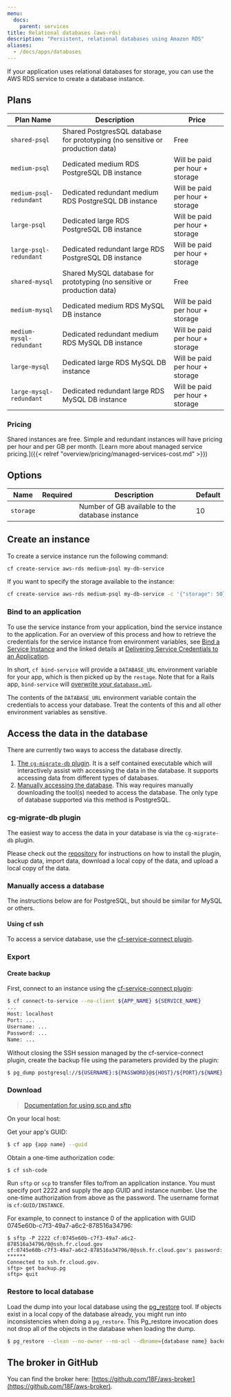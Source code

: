 ```yaml
---
menu:
  docs:
    parent: services
title: Relational databases (aws-rds)
description: "Persistent, relational databases using Amazon RDS"
aliases:
  - /docs/apps/databases
---
```


If your application uses relational databases for storage, you can use the AWS RDS service to create a database instance.

## Plans

Plan Name | Description | Price
--------- | ----------- | -----
`shared-psql`            | Shared PostgresSQL database for prototyping (no sensitive or production data) | Free
`medium-psql`            | Dedicated medium RDS PostgreSQL DB instance                                   | Will be paid per hour + storage
`medium-psql-redundant`  | Dedicated redundant medium RDS PostgreSQL DB instance                         | Will be paid per hour + storage
`large-psql`             | Dedicated large RDS PostgreSQL DB instance                                    | Will be paid per hour + storage
`large-psql-redundant`   | Dedicated redundant large RDS PostgreSQL DB instance                          | Will be paid per hour + storage
`shared-mysql`           | Shared MySQL database for prototyping (no sensitive or production data)       | Free
`medium-mysql`           | Dedicated medium RDS MySQL DB instance                                        | Will be paid per hour + storage
`medium-mysql-redundant` | Dedicated redundant medium RDS MySQL DB instance                              | Will be paid per hour + storage
`large-mysql`            | Dedicated large RDS MySQL DB instance                                         | Will be paid per hour + storage
`large-mysql-redundant`  | Dedicated redundant large RDS MySQL DB instance                               | Will be paid per hour + storage

### Pricing
Shared instances are free. Simple and redundant instances will have pricing per hour and per GB per month. [Learn more about managed service pricing.]({{< relref "overview/pricing/managed-services-cost.md" >}})

## Options

Name | Required | Description | Default
--- | --- | --- | ---
`storage` |  | Number of GB available to the database instance | 10

## Create an instance

To create a service instance run the following command:

```bash
cf create-service aws-rds medium-psql my-db-service
```

If you want to specify the storage available to the instance:

```bash
cf create-service aws-rds medium-psql my-db-service -c '{"storage": 50}'
```

### Bind to an application

To use the service instance from your application, bind the service instance to the application. For an overview of this process and how to retrieve the credentials for the service instance from environment variables, see [Bind a Service Instance](https://docs.cloudfoundry.org/devguide/services/managing-services.html#bind) and the linked details at [Delivering Service Credentials to an Application](https://docs.cloudfoundry.org/devguide/services/application-binding.html).

In short, `cf bind-service` will provide a `DATABASE_URL` environment variable for your app, which is then picked up by the `restage`. Note that for a Rails app, `bind-service` will [overwrite your `database.yml`](http://docs.cloudfoundry.org/buildpacks/ruby/ruby-service-bindings.html#rails-applications-have-autoconfigured-database-yml).

The contents of the `DATABASE_URL` environment variable contain the credentials to access your database. Treat the contents of this and all other environment variables as sensitive.

## Access the data in the database

There are currently two ways to access the database directly.

1. [The `cg-migrate-db` plugin](#cg-migrate-db-plugin). It is a self contained
executable which will interactively assist with accessing the data in the
database. It supports accessing data from different types of databases.
1. [Manually accessing the database](#manually-access-a-database). This way
requires manually downloading the tool(s) needed to access the database. The
only type of database supported via this method is PostgreSQL.

### cg-migrate-db plugin
The easiest way to access the data in your database is via the `cg-migrate-db`
plugin.

Please check out the [repository](https://github.com/18F/cg-migrate-db)
for instructions on how to install the plugin, backup data, import data,
download a local copy of the data, and upload a local copy of the data.

### Manually access a database

The instructions below are for PostgreSQL, but should be similar for MySQL or others.

#### Using cf ssh

To access a service database, use the [cf-service-connect plugin](https://github.com/18F/cf-service-connect#readme).

### Export

#### Create backup

First, connect to an instance using the [cf-service-connect plugin](https://github.com/18F/cf-service-connect#readme):

```sh
$ cf connect-to-service --no-client ${APP_NAME} ${SERVICE_NAME}
...
Host: localhost
Port: ...
Username: ...
Password: ...
Name: ...
```

Without closing the SSH session managed by the cf-service-connect plugin, create the backup file using the parameters provided by the plugin:

```sh
$ pg_dump postgresql://${USERNAME}:${PASSWORD}@${HOST}/${PORT}/${NAME} -f backup.pg
```

### Download

> [Documentation for using scp and sftp](https://docs.cloudfoundry.org/devguide/deploy-apps/ssh-apps.html#other-ssh-access)

On your local host:

Get your app's GUID:

```sh
$ cf app {app name} --guid
```

Obtain a one-time authorization code:

```sh
$ cf ssh-code
```

Run `sftp` or `scp` to transfer files to/from an application instance.  You must specify port 2222 and supply the app GUID and instance number.  Use the one-time authorization from above as the password.  The username format is `cf:GUID/INSTANCE`.

For example, to connect to instance 0 of the application with GUID 0745e60b-c7f3-49a7-a6c2-878516a34796:

```
$ sftp -P 2222 cf:0745e60b-c7f3-49a7-a6c2-878516a34796/0@ssh.fr.cloud.gov
cf:0745e60b-c7f3-49a7-a6c2-878516a34796/0@ssh.fr.cloud.gov's password: ******
Connected to ssh.fr.cloud.gov.
sftp> get backup.pg
sftp> quit
```

### Restore to local database

Load the dump into your local database using the [pg_restore](https://www.postgresql.org/docs/current/static/app-pgrestore.html) tool. If objects exist in a
local copy of the database already, you might run into inconsistencies when doing a
`pg_restore`. This Pg_restore invocation does not drop all of the objects in the database when loading the
dump.

```sh
$ pg_restore --clean --no-owner --no-acl --dbname={database name} backup.pg
```

## The broker in GitHub

You can find the broker here: [https://github.com/18F/aws-broker](https://github.com/18F/aws-broker).
